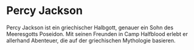 # Percy Jackson
Percy Jackson ist ein griechischer Halbgott, genauer ein Sohn des Meeresgotts Poseidon. Mit seinen Freunden in Camp Halfblood erlebt er allerhand Abenteuer, die auf der griechischen Mythologie basieren.
